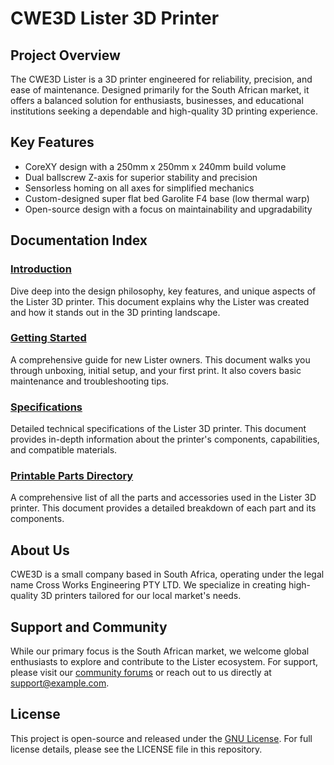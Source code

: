 # CWE3D Lister 3D Printer

## Project Overview

The CWE3D Lister is a 3D printer engineered for reliability, precision, and ease of maintenance. Designed primarily for the South African market, it offers a balanced solution for enthusiasts, businesses, and educational institutions seeking a dependable and high-quality 3D printing experience.

## Key Features

- CoreXY design with a 250mm x 250mm x 240mm build volume
- Dual ballscrew Z-axis for superior stability and precision
- Sensorless homing on all axes for simplified mechanics
- Custom-designed super flat bed Garolite F4 base (low thermal warp)
- Open-source design with a focus on maintainability and upgradability

## Documentation Index

### [Introduction](documents/introduction.md)
Dive deep into the design philosophy, key features, and unique aspects of the Lister 3D printer. This document explains why the Lister was created and how it stands out in the 3D printing landscape.

### [Getting Started](documents/getting_started.md)
A comprehensive guide for new Lister owners. This document walks you through unboxing, initial setup, and your first print. It also covers basic maintenance and troubleshooting tips.

### [Specifications](documents/specifications.md)
Detailed technical specifications of the Lister 3D printer. This document provides in-depth information about the printer's components, capabilities, and compatible materials.

### [Printable Parts Directory](documents/parts_layout.md)
A comprehensive list of all the parts and accessories used in the Lister 3D printer. This document provides a detailed breakdown of each part and its components.

## About Us

CWE3D is a small company based in South Africa, operating under the legal name Cross Works Engineering PTY LTD. We specialize in creating high-quality 3D printers tailored for our local market's needs.

## Support and Community

While our primary focus is the South African market, we welcome global enthusiasts to explore and contribute to the Lister ecosystem. For support, please visit our [community forums](https://example.com/forum) or reach out to us directly at support@example.com.

## License

This project is open-source and released under the [GNU License](licence.md). For full license details, please see the LICENSE file in this repository.